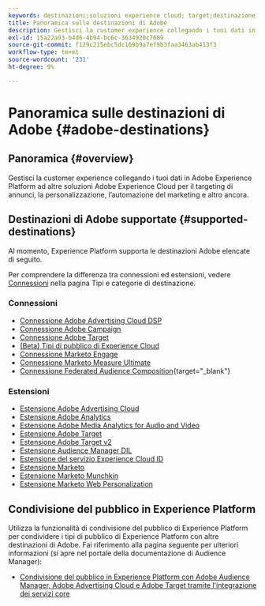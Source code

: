 ```yaml
---
keywords: destinazioni;soluzioni experience cloud; target;destinazione target; ad cloud; advertising cloud; audience manager; destinazione adobe target; target; destinazione audience manager;
title: Panoramica sulle destinazioni di Adobe
description: Gestisci la customer experience collegando i tuoi dati in Experience Platform ad altre soluzioni Adobe Experience Cloud per il targeting di annunci, la personalizzazione, l’automazione del marketing e altro ancora
exl-id: 15a22a93-b4d6-4b94-bc6c-3634920c7689
source-git-commit: f129c215ebc5dc169b9a7ef9b3faa3463ab413f3
workflow-type: tm+mt
source-wordcount: '231'
ht-degree: 9%

---
```


# Panoramica sulle destinazioni di Adobe {#adobe-destinations}

## Panoramica {#overview}

Gestisci la customer experience collegando i tuoi dati in Adobe Experience Platform ad altre soluzioni Adobe Experience Cloud per il targeting di annunci, la personalizzazione, l’automazione del marketing e altro ancora.

## Destinazioni di Adobe supportate {#supported-destinations}

Al momento, Experience Platform supporta le destinazioni Adobe elencate di seguito.

Per comprendere la differenza tra connessioni ed estensioni, vedere [Connessioni](../../destination-types.md#connections) nella pagina Tipi e categorie di destinazione.

### Connessioni

* [Connessione Adobe Advertising Cloud DSP](/help/destinations/catalog/advertising/adobe-advertising-cloud-connection.md)
* [Connessione Adobe Campaign](../email-marketing/adobe-campaign.md)
* [Connessione Adobe Target](/help/destinations/catalog/personalization/adobe-target-connection.md)
* [(Beta) Tipi di pubblico di Experience Cloud](/help/destinations/catalog/adobe/experience-cloud-audiences.md)
* [Connessione Marketo Engage](/help/destinations/catalog/adobe/marketo-engage.md)
* [Connessione Marketo Measure Ultimate](/help/destinations/catalog/adobe/marketo-measure-ultimate.md)
* [Connessione Federated Audience Composition](https://www.adobe.com/go/destinations-federated-audience-composition){target="_blank"}

### Estensioni

* [Estensione Adobe Advertising Cloud](../advertising/adobe-advertising-cloud.md)
* [Estensione Adobe Analytics](../analytics/adobe-analytics.md)
* [Estensione Adobe Media Analytics for Audio and Video](../analytics/adobe-video-analytics.md)
* [Estensione Adobe Target](../personalization/adobe-target.md)
* [Estensione Adobe Target v2](../personalization/adobe-target-v2.md)
* [Estensione Audience Manager DIL](../data-management/aam-dil-extension.md)
* [Estensione del servizio Experience Cloud ID](../personalization/adobe-ecid.md)
* [Estensione Marketo](../email/marketo.md)
* [Estensione Marketo Munchkin](../email/marketo-munchkin.md)
* [Estensione Marketo Web Personalization](../personalization/marketo-web-personalization.md)

## Condivisione del pubblico in Experience Platform

Utilizza la funzionalità di condivisione del pubblico di Experience Platform per condividere i tipi di pubblico di Experience Platform con altre destinazioni di Adobe. Fai riferimento alla pagina seguente per ulteriori informazioni (si apre nel portale della documentazione di Audience Manager):

* [Condivisione del pubblico in Experience Platform con Adobe Audience Manager, Adobe Advertising Cloud e Adobe Target tramite l&#39;integrazione dei servizi core](https://experienceleague.adobe.com/docs/audience-manager/user-guide/implementation-integration-guides/integration-experience-platform/aam-aep-audience-sharing.html)
